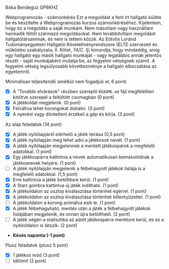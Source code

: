 Bóka Bendegúz 
GP6KHZ

Webprogramozás - számonkérés
Ezt a megoldást a fent írt hallgató küldte be és készítette a Webprogramozás kurzus számonkéréséhez.
Kijelentem, hogy ez a megoldás a saját munkám. Nem másoltam vagy használtam harmadik féltől 
származó megoldásokat. Nem továbbítottam megoldást hallgatótársaimnak, és nem is tettem közzé. 
Az Eötvös Loránd Tudományegyetem Hallgatói Követelményrendszere 
(ELTE szervezeti és működési szabályzata, II. Kötet, 74/C. §) kimondja, hogy mindaddig, 
amíg egy hallgató egy másik hallgató munkáját - vagy legalábbis annak jelentős részét - 
saját munkájaként mutatja be, az fegyelmi vétségnek számít. 
A fegyelmi vétség legsúlyosabb következménye a hallgató elbocsátása az egyetemről.

Minimálisan teljesítendő (enélkül nem fogadjuk el, 6 pont)

- [x] A "További elvárások" részben szereplő `README.md` fájl megfelelően kitöltve szerepel a feltöltött csomagban (0 pont)
- [x] A játékoldal megjelenik. (0 pont)
- [x] Felváltva lehet korongokat dobálni. (3 pont)
- [x] A nyerést vagy döntetlent érzékeli a gép és kiírja. (3 pont)

Az alap feladatok (14 pont)

- [x] A játék nyitólapjáról elérhető a játék leírása (0,5 pont)
- [x] A játék nyitólapján meg lehet adni a játékosok nevét. (1 pont)
- [x] A játék nyitólapján megjelennek a mentett játékospárok a megfelelő adatokkal. (1 pont)
- [x] Egy játékospárra kattintva a nevek automatikusan bemásolódnak a játékosnevek helyére. (1 pont)
- [ ] A játék nyitólapján megjelenik a félbehagyott játékok listája is a megfelelő adatokkal. (1,5 pont)
- [x] Erre kattintva a játék betöltésre kerül. (1 pont)
- [x] A Start gombra kattintva új játék indítható. (1 pont)
- [x] A játékoldalon az oszlop kiválasztása történhet egérrel. (1 pont)
- [x] A játékoldalon az oszlop kiválasztása történhet billentyűzettel. (1 pont)
- [ ] A játékoldalon a korong animálva esik le. (1 pont)
- [x] A játék félbehagyható, mentés után a játék a félbehagyott játékok listájában megjelenik, és onnan újra betölthető. (2 pont)
- [ ] A játék végén a statisztika az adott játékospárra mentésre kerül, és ez a nyitóoldalon is látszik. (2 pont)
- **Késés naponta (-1 pont)**

Plusz feladatok (plusz 5 pont)

- [x] 1 játékos mód (3 pont)
- [ ] Időlimit (2 pont)